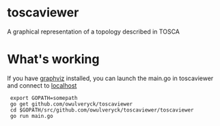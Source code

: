 # toscaviewer
A graphical representation of a topology described in TOSCA

# What's working
If you have [graphviz](http://www.graphviz.org) installed, you can launch the main.go in toscaviewer and connect to [localhost](http://localhost:8080/svg)

```
 export GOPATH=somepath
 go get github.com/owulveryck/toscaviewer
 cd $GOPATH/src/github.com/owulveryck/toscaviewer/toscaviewer
 go run main.go
```
